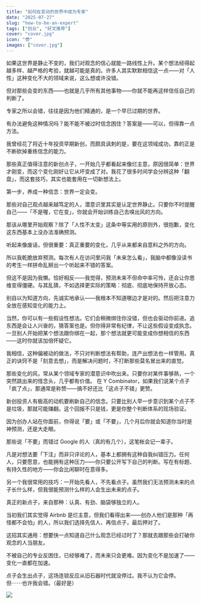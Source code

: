 ```yaml
---
title: "如何在变动的世界中成为专家"
date: "2025-07-27"
slug: "how-to-be-an-expert"
tags: ["创业", "好文推荐"]
cover: "cover.jpg"
icon: "😎"
images: ["cover.jpg"]
---
```

如果这世界是静止不变的，我们对观念的信心就能一路线性上升。某个想法经得起越多样、越严格的考验，就越可能是真的。许多人其实默默相信这一点——对「人性」这种变化不大的领域来说，这么想或许没错。



但对那些会变的东西——也就是几乎所有其他事物——你就不能再这样信任自己的判断了。



专家之所以会错，往往是因为他们精通的，是一个早已过期的世界。



有办法避免这种情况吗？能不能不被过时信念困住？答案是——可以，但得靠一点方法。



我曾经花了将近十年投资早期新创，而颇具讽刺的是，要在这领域成功，靠的正是不断砍掉重练信念的能力。



那些真正值得注意的新创点子，一开始几乎都看起来像烂主意，原因很简单：世界才刚变，而这个变化刚好让它从坏变成了对。我花了很多时间学会分辨这种「翻盘」，而这套技巧，其实也能套用在一切新想法上。



第一步，养成一种信念：世界一定会变。



那些对自己观点越来越笃定的人，潜意识里其实是认定世界静止。只要你不时提醒自己——「不是喔，它在变」，你就会开始训练自己去嗅出风的方向。



那该从哪里开始观察？除了「人性不太变」这条中等实用的原则外，很抱歉，变化这东西基本上没办法准确预测。



听起来像废话，但很重要：真正重要的变化，几乎从来都来自意料之外的方向。



所以我乾脆放弃预测。每次有人在访问里问我「未来怎么看」，我脑中都像没读书的考生一样拼命乱掰出一个听起来不错的答案。



但这不是因为我懒。恰好相反——我觉得，预测未来不但命中率可怜，还会让你思维变得僵硬。与其乱猜，不如选择更实际的策略：彻底、彻底地保持开放心态。



别自以为知道方向，先诚实地承认——我根本不知道哪边才是对的。然后把注意力全放在感知变化的能力上。



当然，你可以有一些假设性想法。它们会稍微绑住你没错，但也会驱动你前进。追东西是会让人兴奋的，猜答案也是。但你得非常有纪律，不让这些假设变成执念。
一旦别人开始把某个想法跟你绑在一起，那个想法就更可能变成你想相信的东西——这时你就该加倍怀疑它。



我相信，这种偏被动的做法，不只对判断想法有帮助，连产出想法也一样管用。真正的诀窍不是「刻意去想」，而是解决问题时，不打断那些莫名冒出来的直觉。



那些变化的风，常从某个领域专家的潜意识中吹出来。只要你对某件事够熟，一个突然跳出来的怪念头，几乎都有价值。
在 Y Combinator，如果我们说某个点子「疯了点」，那通常是称赞——搞不好还比「这点子不错」更赞。



新创投资人有极高的动机要刷新自己的信念。只要比别人早一步意识到某个点子不是垃圾，那就可能赚翻。这个回报不只是钱，更是你整个判断体系的现场验证。



因为创办人站在你面前，你得说「要」或「不要」，几个月后你就会知道你当时是神预测，还是大走眼。



那些说「不要」而错过 Google 的人（真的有几个），这笔帐会记一辈子。



凡是对想法要「下注」而非只评论的人，基本上都拥有这种自我纠错压力。任何人，只要愿意，也能拥有这种压力——你只要公开写下自己的判断。写在有标题、有持久性的地方——你会比闲聊时在意得多。



另一个我很常用的技巧：一开始先看人，不先看点子。虽然我们无法预测未来的点子长什么样，但我很能预测什么样的人会生出未来的点子。



真正的新点子，来自那种：认真、有劲、脑袋够独立的人。



当初我们其实觉得 Airbnb 是烂主意，但我们看得出来——创办人他们是那种「再怪都不会怕」的人，所以我们选择先信人、再信点子，最后押对了。



这招其实通用：想要快一点知道自己什么观念已经过时了？那就去跟那些会打破你观念的人当朋友。



不被自己的专业反困住，已经够难了，而未来只会更难。因为变化不是加速了——变化一直都在加速。



点子会生出点子，这场连锁反应从旧石器时代就没停过。我不认为它会停。
但⋯⋯也许我会错。（最好是）




![](https://prod-files-secure.s3.us-west-2.amazonaws.com/112d0858-5090-4d34-a606-b75eb8d65fd2/46476355-9cf3-4e99-9b7a-3531bc426380/1000202064.png?X-Amz-Algorithm=AWS4-HMAC-SHA256&X-Amz-Content-Sha256=UNSIGNED-PAYLOAD&X-Amz-Credential=ASIAZI2LB4667JT4NS6C%2F20250730%2Fus-west-2%2Fs3%2Faws4_request&X-Amz-Date=20250730T211342Z&X-Amz-Expires=3600&X-Amz-Security-Token=IQoJb3JpZ2luX2VjEJ3%2F%2F%2F%2F%2F%2F%2F%2F%2F%2FwEaCXVzLXdlc3QtMiJIMEYCIQC3YWS%2FdxcExWWbD2fNe9B0yqSTaiqJ5yeRStyLHMLRpAIhAK31HVRJPYXtsX9WFmaR7XKuHNP24r%2BuRO59rZBr3iZLKogECMb%2F%2F%2F%2F%2F%2F%2F%2F%2F%2FwEQABoMNjM3NDIzMTgzODA1Igwu6iHp2uZrczo%2FvGcq3AOoktksA8dWE1mQ52aOwGvdoedE1N0z%2F7EYn9atdljvQPdoPrm0IY9g8IusWApRG5%2FtbU1ie6yskpGdIKxrewYvl16qzkYMS5JyOPOQm0adLeRULXwmk%2FVQUHNi18p1aN2Z7IsI2GFo7qtgLgpdfNe5AtgAQLjwdw0mEK52sNHyEfvdWRiror04I7VzbmN%2BlME3RvkO%2Fpfp0ZUqrQoLWdbmDRBrjQ5CZKXtM48LINqCJb0to68LxroHOyQzKhId3tDHNQhXBY3M4ZIKqNWY0rXaSfVRgo0kfI8EEN3YiFyBhpS9sHo0ngMlrMckLxK0w5M3M3cS6HKjDj1z3lcRk%2FNd9YXzVAILKlvOCrtqk4JV75I8%2BX%2BYiz%2FSJ%2BWHa3R%2BXY5g9jOI3AONhaE5%2BBM1vqett%2F01jWJLjPzNtQbeVMxpqRBKF768B19LjErS2%2BvPcrLURAWHGwG%2FIhrbntK9ac2G4h8c77zAy8UmS8yWnILZyzUpynUyIFsE4U0P7b8Gr18wyldrAN6upV4xzMtM9907VliV3yzJeC7Crl0wkzBl2BUgzn7fL5rtyPc9WLm8BbpyWZVPqtlQukykBo4ar7w1U93Au6JJXK0sNehIH5JMQ%2B4ZxQNoeBPRPYM5HjDDjqrEBjqkAQqQsLWVPlXuZuM2O2de%2FqYXFi109eb4h0tuIDm3QEzAw0EDZQAjEqUHaWN5CuKWSaoRoiq0paNyWsIgbSBiHislq%2FkVKsOEoAqhMLrqdn2QCg0K0Vec13NcJplQef%2FefLmWFV7JStnRmizsYTo8kWULl3F%2B%2BZq0fRLLKH79v5YiLtugXsw725puxNdNylHZ%2FUF2juTKhAK%2B7ZCcVxKGRadLGoZw&X-Amz-Signature=0ee329fd095181cee1db812a459053737cea316e0a6b17d50e43c0ed92eb19b5&X-Amz-SignedHeaders=host&x-amz-checksum-mode=ENABLED&x-id=GetObject)

